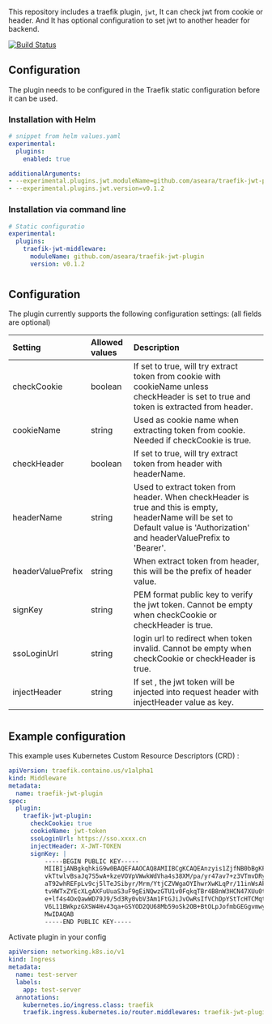 This repository includes a traefik plugin, `jwt`, It can check jwt from cookie or header. And It has optional configuration to set jwt to another header for backend.

[![Build Status](https://github.com/aseara/traefik-jwt-plugin/workflows/Main/badge.svg?branch=master)](https://github.com/aseara/traefik-jwt-plugin/actions)

## Configuration

The plugin needs to be configured in the Traefik static configuration before it can be used.

### Installation with Helm

```values.yaml
# snippet from helm values.yaml
experimental:
  plugins:
    enabled: true

additionalArguments:
- --experimental.plugins.jwt.moduleName=github.com/aseara/traefik-jwt-plugin
- --experimental.plugins.jwt.version=v0.1.2
```

### Installation via command line
```yaml
# Static configuratio
experimental:
  plugins:
    traefik-jwt-middleware:
      moduleName: github.com/aseara/traefik-jwt-plugin
      version: v0.1.2
```

#
## Configuration
The plugin currently supports the following configuration settings: (all fields are optional)

| Setting            | Allowed values | Description |
| :--                | :--            | :--         |
| checkCookie        | boolean        | If set to true, will try extract token from cookie with cookieName unless checkHeader is set to true and token is extracted from header.|
| cookieName         | string         | Used as cookie name when extracting token from cookie. Needed if checkCookie is true.|
| checkHeader        | boolean        | If set to true, will try extract token from header with headerName.|
| headerName         | string         | Used to extract token from header. When checkHeader is true and this is empty, headerName will be set to Default value is 'Authorization' and headerValuePrefix to 'Bearer'.|
| headerValuePrefix  | string         | When extract token from header, this will be the prefix of header value.|
| signKey            | string         | PEM format public key to verify the jwt token. Cannot be empty when checkCookie or checkHeader is true.|
| ssoLoginUrl        | string         | login url to redirect when token invalid. Cannot be empty when checkCookie or checkHeader is true.|
| injectHeader       | string         | If set , the jwt token will be injected into request header with injectHeader value as key.|

#
## Example configuration
This example uses Kubernetes Custom Resource Descriptors (CRD) :
```yaml
apiVersion: traefik.containo.us/v1alpha1
kind: Middleware
metadata:
  name: traefik-jwt-plugin
spec:
  plugin:
    traefik-jwt-plugin:
      checkCookie: true
      cookieName: jwt-token
      ssoLoginUrl: https://sso.xxxx.cn
      injectHeader: X-JWT-TOKEN
      signKey: |
          -----BEGIN PUBLIC KEY-----
          MIIBIjANBgkqhkiG9w0BAQEFAAOCAQ8AMIIBCgKCAQEAnzyis1ZjfNB0bBgKFMSv
          vkTtwlvBsaJq7S5wA+kzeVOVpVWwkWdVha4s38XM/pa/yr47av7+z3VTmvDRyAHc
          aT92whREFpLv9cj5lTeJSibyr/Mrm/YtjCZVWgaOYIhwrXwKLqPr/11inWsAkfIy
          tvHWTxZYEcXLgAXFuUuaS3uF9gEiNQwzGTU1v0FqkqTBr4B8nW3HCN47XUu0t8Y0
          e+lf4s4OxQawWD79J9/5d3Ry0vbV3Am1FtGJiJvOwRsIfVChDpYStTcHTCMqtvWb
          V6L11BWkpzGXSW4Hv43qa+GSYOD2QU68Mb59oSk2OB+BtOLpJofmbGEGgvmwyCI9
          MwIDAQAB
          -----END PUBLIC KEY-----
```

Activate plugin in your config
```yaml
apiVersion: networking.k8s.io/v1
kind: Ingress
metadata:
  name: test-server
  labels:
    app: test-server
  annotations:
    kubernetes.io/ingress.class: traefik
    traefik.ingress.kubernetes.io/router.middlewares: traefik-jwt-plugin@kubernetescrd
```
